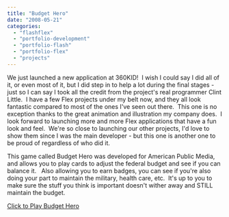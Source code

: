 ```yaml
---
title: "Budget Hero"
date: "2008-05-21"
categories:
  - "flashflex"
  - "portfolio-development"
  - "portfolio-flash"
  - "portfolio-flex"
  - "projects"
---
```


We just launched a new application at 360KID!  I wish I could say I did all of it, or even most of it, but I did step in to help a lot during the final stages - just so I can say I took all the credit from the project's real programmer Clint Little.  I have a few Flex projects under my belt now, and they all look fantastic compared to most of the ones I've seen out there.  This one is no exception thanks to the great animation and illustration my company does.  I look forward to launching more and more Flex applications that have a fun look and feel.  We're so close to launching our other projects, I'd love to show them since I was the main developer - but this one is another one to be proud of regardless of who did it.

This game called Budget Hero was developed for American Public Media, and allows you to play cards to adjust the federal budget and see if you can balance it.   Also allowing you to earn badges, you can see if you're also doing your part to maintain the military, health care, etc.  It's up to you to make sure the stuff you think is important doesn't wither away and STILL maintain the budget.

 [Click to Play Budget Hero](http://marketplace.publicradio.org/features/budget_hero/)
